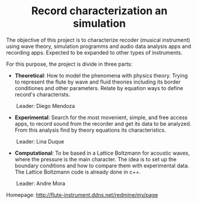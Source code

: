 <center> <h1>Record characterization an simulation</h1> </center>


The objective of this project is to characterize recoder (musical instrument) using wave theory, simulation programms and audio data analysis apps and recording apps. Expected to be expanded to other types of instruments.


For this purpose, the project is divide in three parts:


* **Theoretical**: How to model the phenomena with physics theory. Trying to represent the flute by wave and fluid theories including its border conditiones and other parameters. Relate by equation ways to define record's characterists. 

&nbsp;&nbsp;&nbsp;&nbsp;&nbsp;&nbsp; Leader: Diego Mendoza


* **Experimental**: Search for the most movenient, simple, and free access apps, to record sound from the recorder and get its data to be analyzed. From this analysis find by theory equations its characteristics.

&nbsp;&nbsp;&nbsp;&nbsp;&nbsp;&nbsp; Leader: Lina Duque


* **Computational**: To be based in a Lattice Boltzmann for acoustic waves, where the pressure is the main character. The idea is to set up the boundary conditions and how to compare them with experimental data.
The Lattice Boltzmann code is already done in c++.

&nbsp;&nbsp;&nbsp;&nbsp;&nbsp;&nbsp; Leader: Andre Mora


Homepage: http://flute-instrument.ddns.net/redmine/my/page
